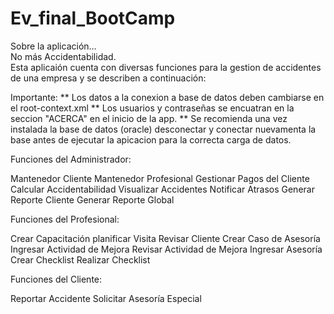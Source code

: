 # Ev_final_BootCamp


Sobre la aplicación...		
No más Accidentabilidad.	
Esta aplicaión cuenta con diversas funciones para la gestion de accidentes de una empresa
 y se describen a continuación:
	
Importante: 
** Los datos a la conexion a base de datos deben cambiarse en el root-context.xml
** Los usuarios y contraseñas se encuatran en la seccion "ACERCA" en el inicio de la app.
** Se recomienda una vez instalada la base de datos (oracle) desconectar y conectar nuevamenta la base
    antes de ejecutar la apicacion para la correcta carga de datos.
  
  Funciones del Administrador:

Mantenedor Cliente
Mantenedor Profesional
Gestionar Pagos del Cliente
Calcular Accidentabilidad
Visualizar Accidentes
Notificar Atrasos
Generar Reporte Cliente
Generar Reporte Global


  Funciones del Profesional:

Crear Capacitación
planificar Visita
Revisar Cliente
Crear Caso de Asesoría
Ingresar Actividad de Mejora
Revisar Actividad de Mejora
Ingresar Asesoría
Crear Checklist
Realizar Checklist


  Funciones del Cliente:
  
  Reportar Accidente
	Solicitar Asesoría Especial
	
